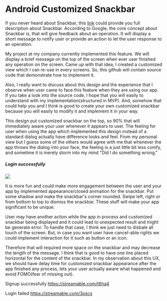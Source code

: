 # Android Customized Snackbar

If you never heard about Snackbar, this <a href="goo.gl/QsXJmI">link</a> could provide you full description about Snackbar. According to Google, the core concept about Snackbar is, that will give feedback about an operation. It will display a short message to notify user or provide an action to let the user response to an operation.

My project at my company currently implemented this feature. We will display a brief message on the top of the screen when ever user finished any operation on the screen. Came up with that idea, I created a customized view which I can re-use in every screens. So, this github will contain source code that demonstrate how to implement it.

Also, I really want to discuss about this design and the experience that I observe when user came to face this feature when they are using our app. If you take a look into the source code, I hope that you will easily to understand with my implementation(structured in MVP). And, somehow that could help you and I think is good to create your own customized snackbar because you will easily to modify it and implement it in your way.

This design put customized snackbar on the top, so 90% that will immediately aware your user whenever it appears to user. The feeling for user when using the app which implemented this design instead of a standard dialog actually have difference looks and feel. From my personal view but I guess some of the others would agree with me that whenever the app throws the dialog into your face, the feeling is a just little bit less comfy, and sometime it is merely storm into my mind "Did I do something wrong."

##### Login successfully
![ ](http://i.imgur.com/k9YpOZK.gif)

It is more fun and could make more engagement between the user and your app by implemented appearance/closed animation for the snackbar. Put some shadow and make the snackbar's corner rounded. Swipe left, right or from bottom to top to dismiss the snackbar. These stuff will make your app significant to be unique.

User may have another action while the app in process and customized snackbar being displayed and it could lead to unexpected result and might be generate error. To handle that case, I think we just need to disbale all touch of the screen. But, in case you want user have cancel-able rights we could implement interaction for it such as button or an icon. 

Therefore that will required more space on the snackbar and may decrease the length of the message. I think that is good to have one line placed horizontal for the content of the snackbar.  In my observation about this UX, we should have delay time for customized snackbar appearance after the app finished any process, lets your user actually aware what happened and avoid FOMO(fear of missing out).

Signup successfully
https://streamable.com/t6ha4

Login failed
https://streamable.com/3oscs
